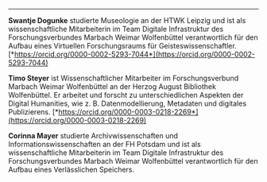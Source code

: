 ---
**Swantje Dogunke** studierte Museologie an der HTWK Leipzig und ist als wissenschaftliche Mitarbeiterin im Team Digitale Infrastruktur des Forschungsverbundes Marbach Weimar Wolfenbüttel verantwortlich für den Aufbau eines Virtuellen Forschungsraums für Geisteswissenschaftler. [*https://orcid.org/0000-0002-5293-7044*](https://orcid.org/0000-0002-5293-7044)

**Timo Steyer** ist Wissenschaftlicher Mitarbeiter im Forschungsverbund Marbach Weimar Wolfenbüttel an der Herzog August Bibliothek Wolfenbüttel. Er arbeitet und forscht zu unterschiedlichen Aspekten der Digital Humanities, wie z. B. Datenmodellierung, Metadaten und digitales Publizierens. [*https://orcid.org/0000-0003-0218-2269*](https://orcid.org/0000-0003-0218-2269)

**Corinna Mayer** studierte Archivwissenschaften und Informationswissenschaften an der FH Potsdam und ist als wissenschaftliche Mitarbeiterin im Team Digitale Infrastruktur des Forschungsverbundes Marbach Weimar Wolfenbüttel verantwortlich für den Aufbau eines Verlässlichen Speichers.